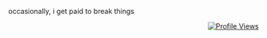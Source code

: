 occasionally, i get paid to break things 

<div align="right">
    <a href="https://komarev.com/ghpvc/?username=garmir&style=flat-square">
        <img src="https://komarev.com/ghpvc/?username=garmir&style=flat-square" alt="Profile Views" />
    </a>
</div>






